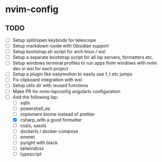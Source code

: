 # nvim-config

## TODO

- [ ] Setup split/open keybinds for telescope
- [ ] Setup markdown-oxide with Obsidian support
- [ ] Setup bootstrap.sh script for arch linux / wsl
- [ ] Setup a separate bootstrap script for all lsp servers, formatters etc.
- [ ] Setup windows terminal profiles to run apps from windows with nvim dev in wsl for each project
- [ ] Setup a plugin like easymotion to easily use f, t etc jumps
- [ ] Fix clipboard integration with wsl
- [ ] Setup utils dir with reused functions 
- [ ] Make PR for nvim-lspconfig angularls configuration 
- [ ] Add the following lsp:
    - [ ] sqlls
    - [ ] powershell_es
    - [ ] implement biome instead of prettier
    - [x] csharp_with a good formatter
    - [ ] cssls, sassls
    - [ ] dockerls / docker-compose
    - [ ] emmet
    - [ ] pyright with black
    - [ ] tailwindcss
    - [ ] typescript
